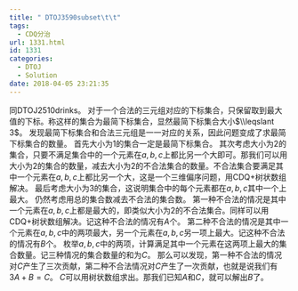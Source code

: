 ```yaml
---
title: " DTOJ3590subset\t\t"
tags:
  - CDQ分治
url: 1331.html
id: 1331
categories:
  - DTOJ
  - Solution
date: 2018-04-05 23:21:35
---
```


同DTOJ2510drinks。 对于一个合法的三元组对应的下标集合，只保留取到最大值的下标。称这样的集合为最简下标集合，显然最简下标集合大小$\\leqslant 3$。 发现最简下标集合和合法三元组是一一对应的关系，因此问题变成了求最简下标集合的数量。 首先大小为$1$的集合一定是最简下标集合。 其次考虑大小为$2$的集合，只要不满足集合中的一个元素在$a,b,c$上都比另一个大即可。那我们可以用大小为$2$的集合的数量，减去大小为$2$的不合法集合的数量。不合法集合要满足其中一个元素在$a,b,c$上都比另一个大，这是一个三维偏序问题，用CDQ+树状数组解决。 最后考虑大小为$3$的集合，这说明集合中的每个元素都在$a,b,c$其中一个上最大。 仍然考虑用总的集合数减去不合法的集合数。 第一种不合法的情况是其中一个元素在$a,b,c$上都是最大的，即类似大小为$2$的不合法集合。同样可以用CDQ+树状数组解决。记这种不合法的情况有$A$个。 第二种不合法的情况是其中一个元素在$a,b,c$中的两项最大，另一个元素在$a,b,c$另一项上最大。记这种不合法的情况有$B$个。 枚举$a,b,c$中的两项，计算满足其中一个元素在这两项上最大的集合数量。记三种情况的集合数量的和为$C$。 那么可以发现，第一种不合法的情况对$C$产生了三次贡献，第二种不合法情况对$C$产生了一次贡献，也就是说我们有$3A+B=C$。 $C$可以用树状数组求出。那我们已知$A$和$C$，就可以解出$B$了。